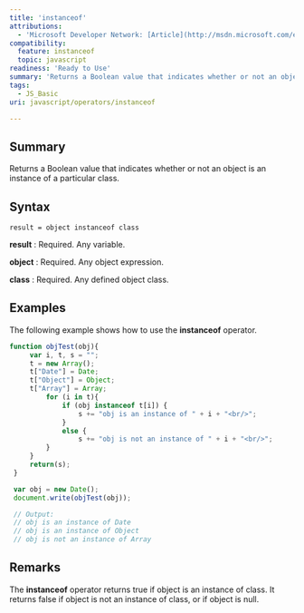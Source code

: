 ```yaml
---
title: 'instanceof'
attributions:
  - 'Microsoft Developer Network: [Article](http://msdn.microsoft.com/en-us/library/ie/zh0zb36z(v=vs.94).aspx)'
compatibility:
  feature: instanceof
  topic: javascript
readiness: 'Ready to Use'
summary: 'Returns a Boolean value that indicates whether or not an object is an instance of a particular class.'
tags:
  - JS_Basic
uri: javascript/operators/instanceof

---
```

## Summary

Returns a Boolean value that indicates whether or not an object is an instance of a particular class.

## Syntax

    result = object instanceof class

**result**
:   Required. Any variable.

**object**
:   Required. Any object expression.

**class**
:   Required. Any defined object class.

## Examples

The following example shows how to use the **instanceof** operator.

``` js
function objTest(obj){
     var i, t, s = "";
     t = new Array();
     t["Date"] = Date;
     t["Object"] = Object;
     t["Array"] = Array;
         for (i in t){
             if (obj instanceof t[i]) {
                 s += "obj is an instance of " + i + "<br/>";
             }
             else {
                 s += "obj is not an instance of " + i + "<br/>";
         }
     }
     return(s);
 }

 var obj = new Date();
 document.write(objTest(obj));

 // Output:
 // obj is an instance of Date
 // obj is an instance of Object
 // obj is not an instance of Array
```

## Remarks

The **instanceof** operator returns true if object is an instance of class. It returns false if object is not an instance of class, or if object is null.

